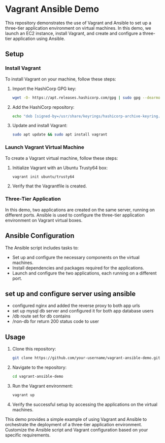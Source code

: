 # Vagrant Ansible Demo

This repository demonstrates the use of Vagrant and Ansible to set up a three-tier application environment on virtual machines. In this demo, we launch an EC2 instance, install Vagrant, and create and configure a three-tier application using Ansible.

## Setup

### Install Vagrant

To install Vagrant on your machine, follow these steps:

1. Import the HashiCorp GPG key:

   ```bash
   wget -O- https://apt.releases.hashicorp.com/gpg | sudo gpg --dearmor -o /usr/share/keyrings/hashicorp-archive-keyring.gpg
   ```

2. Add the HashiCorp repository:

   ```bash
   echo "deb [signed-by=/usr/share/keyrings/hashicorp-archive-keyring.gpg] https://apt.releases.hashicorp.com $(lsb_release -cs) main" | sudo tee /etc/apt/sources.list.d/hashicorp.list
   ```

3. Update and install Vagrant:

   ```bash
   sudo apt update && sudo apt install vagrant
   ```

### Launch Vagrant Virtual Machine

To create a Vagrant virtual machine, follow these steps:

1. Initialize Vagrant with an Ubuntu Trusty64 box:

   ```bash
   vagrant init ubuntu/trusty64
   ```

2. Verify that the Vagrantfile is created.

### Three-Tier Application

In this demo, two applications are created on the same server, running on different ports. Ansible is used to configure the three-tier application environment on Vagrant virtual boxes.

## Ansible Configuration

The Ansible script includes tasks to:

- Set up and configure the necessary components on the virtual machines.
- Install dependencies and packages required for the applications.
- Launch and configure the two applications, each running on a different port.

## set up and configure server using ansible
- configured nginx and added the reverse proxy to both app urls
- set up mysql db server and configured it for both app database users
- /db route set for db contains
- /non-db for return 200 status code to user

## Usage

1. Clone this repository:

   ```bash
   git clone https://github.com/your-username/vagrant-ansible-demo.git
   ```

2. Navigate to the repository:

   ```bash
   cd vagrant-ansible-demo
   ```

3. Run the Vagrant environment:

   ```bash
   vagrant up
   ```

4. Verify the successful setup by accessing the applications on the virtual machines.

This demo provides a simple example of using Vagrant and Ansible to orchestrate the deployment of a three-tier application environment. Customize the Ansible script and Vagrant configuration based on your specific requirements.
